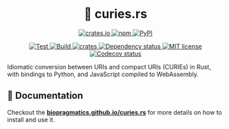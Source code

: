<h1 align="center">
  🦀 curies.rs
</h1>

<p align="center">
    <a href="https://crates.io/crates/curies">
        <img alt="crates.io" src="https://img.shields.io/crates/v/curies.svg" />
    </a>
    <a href="https://www.npmjs.com/package/@biopragmatics/curies">
        <img alt="npm" src="https://img.shields.io/npm/v/@biopragmatics/curies" />
    </a>
    <a href="https://pypi.org/project/curies-rs">
        <img alt="PyPI" src="https://img.shields.io/pypi/v/curies-rs" />
    </a>
</p>

<p align="center">
    <a href="https://github.com/biopragmatics/curies.rs/actions/workflows/test.yml">
        <img alt="Test" src="https://github.com/biopragmatics/curies.rs/actions/workflows/test.yml/badge.svg" />
    </a>
    <a href="https://github.com/biopragmatics/curies.rs/actions/workflows/build.yml">
        <img alt="Build" src="https://github.com/biopragmatics/curies.rs/actions/workflows/build.yml/badge.svg" />
    </a>
    <a href="https://docs.rs/curies">
        <img alt="crates" src="https://docs.rs/curies/badge.svg" />
    </a>
    <a href="https://deps.rs/repo/github/biopragmatics/curies.rs">
        <img src="https://deps.rs/repo/github/biopragmatics/curies.rs/status.svg" alt="Dependency status" />
    </a>
    <a href="https://github.com/biopragmatics/curies.rs/blob/main/LICENSE">
        <img alt="MIT license" src="https://img.shields.io/badge/License-MIT-brightgreen.svg" />
    </a>
    <a href="https://codecov.io/gh/biopragmatics/curies.rs/branch/main">
        <img src="https://codecov.io/gh/biopragmatics/curies.rs/branch/main/graph/badge.svg" alt="Codecov status" />
    </a>
</p>
Idiomatic conversion between URIs and compact URIs (CURIEs) in Rust, with bindings to Python, and JavaScript compiled to WebAssembly.

## 📖 Documentation

Checkout the **[biopragmatics.github.io/curies.rs](https://biopragmatics.github.io/curies.rs)** for more details on how to install and use it.
